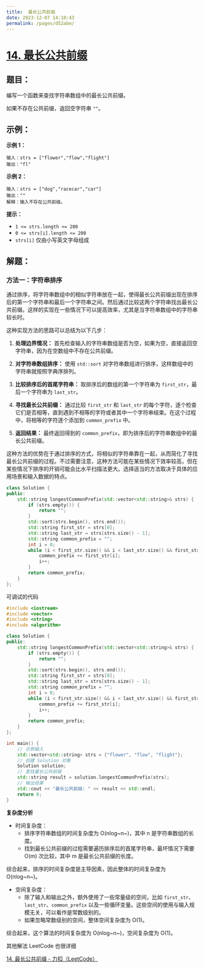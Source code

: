```yaml
---
title:  最长公共前缀
date: 2023-12-07 14:10:43
permalink: /pages/d52abe/
---
```

# [14. 最长公共前缀](https://leetcode.cn/problems/longest-common-prefix/)

## 题目：

编写一个函数来查找字符串数组中的最长公共前缀。

如果不存在公共前缀，返回空字符串 `""`。

## 示例：

**示例 1：**

```
输入：strs = ["flower","flow","flight"]
输出："fl"
```

**示例 2：**

```
输入：strs = ["dog","racecar","car"]
输出：""
解释：输入不存在公共前缀。
```

**提示：**

- `1 <= strs.length <= 200`
- `0 <= strs[i].length <= 200`
- `strs[i]` 仅由小写英文字母组成

## 解题：

### 方法一：字符串排序

通过排序，将字符串数组中的相似字符串放在一起，使得最长公共前缀出现在排序后的第一个字符串和最后一个字符串之间。然后通过比较这两个字符串找出最长公共前缀。这样的实现在一些情况下可以提高效率，尤其是当字符串数组中的字符串较长时。

这种实现方法的思路可以总结为以下几步：

1. **处理边界情况：** 首先检查输入的字符串数组是否为空，如果为空，直接返回空字符串，因为在空数组中不存在公共前缀。

2. **对字符串数组排序：** 使用 `std::sort` 对字符串数组进行排序，这样数组中的字符串就按照字典序排列。

3. **比较排序后的首尾字符串：** 取排序后的数组的第一个字符串为 `first_str`，最后一个字符串为 `last_str`。

4. **寻找最长公共前缀：** 通过比较 `first_str` 和 `last_str` 的每个字符，逐个检查它们是否相等，直到遇到不相等的字符或者其中一个字符串结束。在这个过程中，将相等的字符逐个添加到 `common_prefix` 中。

5. **返回结果：** 最终返回得到的 `common_prefix`，即为排序后的字符串数组中的最长公共前缀。

这种方法的优势在于通过排序的方式，将相似的字符串靠在一起，从而简化了寻找最长公共前缀的过程。不过需要注意，这种方法可能在某些情况下效率较高，但在某些情况下排序的开销可能会比水平扫描法更大。选择适当的方法取决于具体的应用场景和输入数据的特点。

```CPP
class Solution {
public:
    std::string longestCommonPrefix(std::vector<std::string>& strs) {
        if (strs.empty()) {
            return "";
        }
        std::sort(strs.begin(), strs.end());
        std::string first_str = strs[0];
        std::string last_str = strs[strs.size() - 1];
        std::string common_prefix = "";
        int i = 0;
        while (i < first_str.size() && i < last_str.size() && first_str[i] == last_str[i]) {
            common_prefix += first_str[i];
            i++;
        }
        return common_prefix;
    }
};
```

可调试的代码

```CPP
#include <iostream>
#include <vector>
#include <string>
#include <algorithm>

class Solution {
public:
    std::string longestCommonPrefix(std::vector<std::string>& strs) {
        if (strs.empty()) {
            return "";
        }
        std::sort(strs.begin(), strs.end());
        std::string first_str = strs[0];
        std::string last_str = strs[strs.size() - 1];
        std::string common_prefix = "";
        int i = 0;
        while (i < first_str.size() && i < last_str.size() && first_str[i] == last_str[i]) {
            common_prefix += first_str[i];
            i++;
        }
        return common_prefix;
    }
};

int main() {
    // 示例输入
    std::vector<std::string> strs = {"flower", "flow", "flight"};
    // 创建 Solution 对象
    Solution solution;
    // 查找最长公共前缀
    std::string result = solution.longestCommonPrefix(strs);
    // 输出结果
    std::cout << "最长公共前缀: " << result << std::endl;
    return 0;
}
```

**复杂度分析**

- 时间复杂度：
  - 排序字符串数组的时间复杂度为 O(nlog~n~)，其中 n 是字符串数组的长度。
  - 找到最长公共前缀的过程需要遍历排序后的首尾字符串，最坏情况下需要 O(m) 次比较，其中 m 是最长公共前缀的长度。

综合起来，排序的时间复杂度是主导因素，因此整体的时间复杂度为 O(nlog~n~)。

- 空间复杂度：
  - 除了输入和输出之外，额外使用了一些常量级的空间，比如 `first_str`、`last_str`、`common_prefix` 以及一些循环变量。这些空间的使用与输入规模无关，可以看作是常数级别的。
  - 如果忽略常数级别的空间，整体空间复杂度为 O(1)。

综合起来，这个算法的时间复杂度为 O(nlog~n~)，空间复杂度为 O(1)。

其他解法 LeetCode 也很详细

[14. 最长公共前缀 - 力扣（LeetCode）](https://leetcode.cn/problems/longest-common-prefix/solutions/288575/zui-chang-gong-gong-qian-zhui-by-leetcode-solution/)